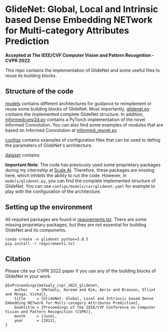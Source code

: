 # GlideNet: Global, Local and Intrinsic based Dense Embedding NETwork for Multi-category Attributes Prediction

**Accepted at The IEEE/CVF Computer Vision and Pattern Recognition - CVPR 2022** 

This repo contains the implementation of GlideNet and some useful files to reuse its building blocks.


## Structure of the code 

[models](models) contains different architectures for guidance to reimplement or reuse some building blocks of GlideNet.
Most importantly, [glidenet.py](models/glidenet.py) contains the implemented complete GlideNet structure.
In addition, [informedconv2d.py](models/informedconv2d.py) contains a PyTorch implementation of the novel Informed Convolution.
You can also find some examples of modules that are based on Informed Convolution at [informed_resnet.py](models/informed_resnet.py)


[configs](configs) contains examples of configuration files that can be used to defing the parameters of GlideNet's architecture. 


[dataset](dataset) contains 


**Important Note**:
The code has previously used some proprietary packages during my internship at [Scale AI](https://scale.com/).
Therefore, these packages are missing here, which inhibits the ability to run the code. 
However, in `models/glidenet.py`, you can find the complete implemented structure of GlideNet.
You can use `configs/models/car/glidenet.yaml` for example to play with the configuration of the architecture. 




## Setting up the environment


All required packages are found in [requirements.txt](requirements.txt).
There are some missing proprietary packages, but they are not essential for building GlideNet and its components. 


```shell
conda create -n glidenet python=3.8.5
pip install -r requirements.txt
```



## Citation

Please cite our CVPR 2022 paper if you use any of the building blocks of GlideNet in your work.

```
@InProceedings{metwaly_cvpr_2022_glidenet,
    author    = {Metwaly, Kareem and Kim, Aerin and Branson, Elliot and Monga, Vishal},
    title     = {GlideNet: Global, Local and Intrinsic based Dense Embedding NETwork for Multi-category Attributes Prediction},
    booktitle = {Proceedings of the IEEE/CVF Conference on Computer Vision and Pattern Recognition (CVPR)},
    month     = {June},
    year      = {2022},
}
```
